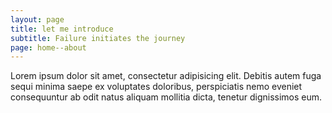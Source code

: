 ```yaml
---
layout: page
title: let me introduce
subtitle: Failure initiates the journey
page: home--about
---
```


Lorem ipsum dolor sit amet, consectetur adipisicing elit. Debitis autem fuga sequi minima saepe ex voluptates doloribus, perspiciatis nemo eveniet consequuntur ab odit natus aliquam mollitia dicta, tenetur dignissimos eum.
